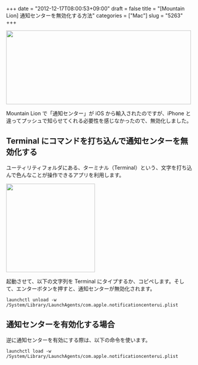 +++
date = "2012-12-17T08:00:53+09:00"
draft = false
title = "[Mountain Lion] 通知センターを無効化する方法"
categories = ["Mac"]
slug = "5263"
+++

<img class="align-center" src="/images/2012/12/5263_1.png" border="0" width="500" height="200" />

Mountain Lion で「通知センター」が iOS から輸入されたのですが、iPhone と違ってプッシュで知らせてくれる必要性を感じなかったので、無効化しました。

<h2>Terminal にコマンドを打ち込んで通知センターを無効化する</h2>

ユーティリティフォルダにある、ターミナル（Terminal）という、文字を打ち込んで色んなことが操作できるアプリを利用します。

<img class="align-center" src="/images/2012/03/5263_2.png" border="0" width="240" height="240" />

起動させて、以下の文字列を Terminal にタイプするか、コピペします。そして、エンターボタンを押すと、通知センターが無効化されます。

<pre><code>launchctl unload -w /System/Library/LaunchAgents/com.apple.notificationcenterui.plist</code></pre>

<h2>通知センターを有効化する場合</h2>

逆に通知センターを有効にする際は、以下の命令を使います。

<pre><code>launchctl load -w /System/Library/LaunchAgents/com.apple.notificationcenterui.plist</code></pre>
